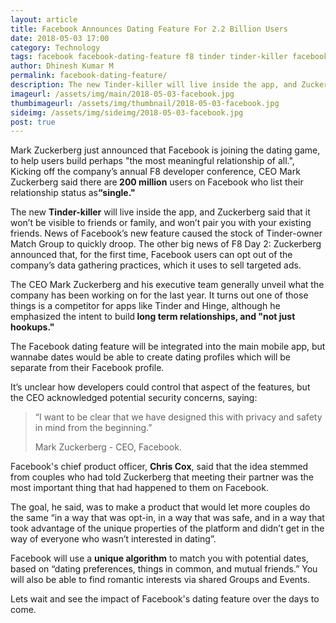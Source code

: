 ```yaml
---
layout: article
title: Facebook Announces Dating Feature For 2.2 Billion Users
date: 2018-05-03 17:00
category: Technology
tags: facebook facebook-dating-feature f8 tinder tinder-killer facebook-f8-2018 technology internet computing open-source linux
author: Dhinesh Kumar M
permalink: facebook-dating-feature/
description: The new Tinder-killer will live inside the app, and Zuckerberg said that it won’t be visible to friends or family, and won’t pair you with your existing friends.
imageurl: /assets/img/main/2018-05-03-facebook.jpg
thumbimageurl: /assets/img/thumbnail/2018-05-03-facebook.jpg
sideimg: /assets/img/sideimg/2018-05-03-facebook.jpg
post: true
---
```


<span class="first-letter">M</span>ark Zuckerberg just announced that Facebook is joining the dating game, to help users build perhaps "the most meaningful relationship of all.", Kicking off the company’s annual F8 developer conference, CEO Mark Zuckerberg said there are<strong> 200 million</strong> users on Facebook who list their relationship status as<strong>“single." </strong>
<br>

The new <strong>Tinder-killer</strong> will live inside the app, and Zuckerberg said that it won’t be visible to friends or family, and won’t pair you with your existing friends. News of Facebook’s new feature caused the stock of Tinder-owner Match Group to quickly droop. The other big news of F8 Day 2: Zuckerberg announced that, for the first time, Facebook users can opt out of the company’s data gathering practices, which it uses to sell targeted ads.
<br>

The CEO Mark Zuckerberg and his executive team generally unveil what the company has been working on for the last year. It turns out one of those things is a competitor for apps like Tinder and Hinge, although he emphasized the intent to build<strong> long term relationships, and "not just hookups."</strong>
<br>

The Facebook dating feature will be integrated into the main mobile app, but wannabe dates would be able to create dating profiles which will be separate from their Facebook profile.
<br>

It’s unclear how developers could control that aspect of the features, but the CEO acknowledged potential security concerns, saying: 

<blockquote class="blockquote">
  <p class="mb-0">“I want to be clear that we have designed this with privacy and safety in mind from the beginning.”
</p>
  <footer class="blockquote-footer">Mark Zuckerberg - CEO, Facebook.</footer>
</blockquote>

Facebook's chief product officer, <strong>Chris Cox</strong>, said that the idea stemmed from couples who had told Zuckerberg that meeting their partner was the most important thing that had happened to them on Facebook. 
<br>

The goal, he said, was to make a product that would let more couples do the same “in a way that was opt-in, in a way that was safe, and in a way that took advantage of the unique properties of the platform and didn’t get in the way of everyone who wasn’t interested in dating”.
<br>

Facebook will use a <strong>unique algorithm</strong> to match you with potential dates, based on “dating preferences, things in common, and mutual friends.” You will also be able to find romantic interests via shared Groups and Events.
<br>

Lets wait and see the impact of Facebook's dating feature over the days to come.
<br>
